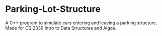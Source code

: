 # Parking-Lot-Structure
A C++ program to simulate cars entering and leaving a parking structure. 
Made for CS 2336 Intro to Data Structures and Algos.
